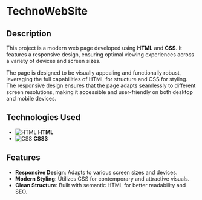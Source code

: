 # TechnoWebSite

## Description

This project is a modern web page developed using **HTML** and **CSS**. It features a responsive design, ensuring optimal viewing experiences across a variety of devices and screen sizes.

The page is designed to be visually appealing and functionally robust, leveraging the full capabilities of HTML for structure and CSS for styling. The responsive design ensures that the page adapts seamlessly to different screen resolutions, making it accessible and user-friendly on both desktop and mobile devices.

## Technologies Used

- ![HTML](https://img.icons8.com/color/48/000000/html-5.png) **HTML**
- ![CSS](https://img.icons8.com/color/48/000000/css3.png) **CSS3**
  
## Features

- **Responsive Design**: Adapts to various screen sizes and devices.
- **Modern Styling**: Utilizes CSS for contemporary and attractive visuals.
- **Clean Structure**: Built with semantic HTML for better readability and SEO.



